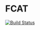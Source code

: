 # FCAT

[![Build Status](https://travis-ci.org/rukleiven/fcat.svg?branch=main)](https://travis-ci.org/rukleiven/fcat)
